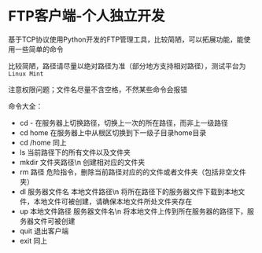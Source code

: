 # FTP客户端-个人独立开发

基于TCP协议使用Python开发的FTP管理工具，比较简陋，可以拓展功能，能使用一些简单的命令

比较简陋，路径请尽量以绝对路径为准（部分地方支持相对路径），测试平台为`Linux Mint`

注意权限问题；文件名尽量不含空格，不然某些命令会报错

命令大全：

- cd - 在服务器上切换路径，切换上一次的所在路径，而非上一级路径
- cd home 在服务器上中从根区切换到下一级子目录home目录
- cd /home 同上
- ls 当前路径下的所有文件以及文件夹
- mkdir 文件夹路径\n 创建相对应的文件夹
- rm 路径 危险指令，删除当前路径对应的的文件或者文件夹（包括非空文件夹）
- dl 服务器文件名 本地文件路径\n 将所在路径下的服务器文件下载到本地文件，本地文件可被创建，请确保本地文件所处文件夹存在
- up 本地文件路径 服务器文件名\n 将本地文件上传到所在服务器的路径下，服务器文件可被创建
- quit 退出客户端
- exit 同上

